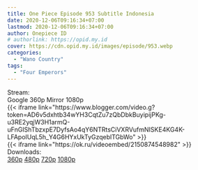 ```yaml
---
title: One Piece Episode 953 Subtitle Indonesia
date: 2020-12-06T09:16:34+07:00
lastmod: 2020-12-06T09:16:34+07:00
author: Onepiece ID
# authorlink: https://opid.my.id
cover: https://cdn.opid.my.id/images/episode/953.webp
categories:
  - "Wano Country"
tags:
  - "Four Emperors"
---
```

<div class="ui menu violet borderless inverted">
  <div class="header item active">
        Stream:
    </div>
  <a class="active item" data-tab="google">
    <i class="google drive icon"></i> Google 360p
    
  </a>
  <a class="item nounderline" data-tab="mirror">
    <i class="odnoklassniki icon"></i> Mirror 1080p
    
  </a>
</div>
<div class="ui bottom attached tab segment active" style="border:0 !important;" data-tab="google">
  {{< iframe link="https://www.blogger.com/video.g?token=AD6v5dxhtb34wYH3CqtZu7zQbDbkBuyipijPKg-u3RE2yqjW3H1armQ-uFnGIShTbzxpE7DyfsAo4qY6NTRtsCiVXRVufmNISKE4KG4K-LFApoIUqL5h_Y4G6HYxUkTyGzqeblTGbWo" >}}
</div>
<div class="ui bottom attached tab segment" style="border:0 !important;" data-tab="mirror">
{{< iframe link="https://ok.ru/videoembed/2150874548982" >}}
</div>
<div class="ui menu violet borderless inverted">
  <div class="header item active">
        Downloads:
    </div>
  <a class="item nounderline" href="https://ouo.io/s76Mm0" target="_blank" rel="dofollow"><i class="google drive icon"></i>
    360p</a>
  <a class="item nounderline" href="https://ouo.io/s76Mm0" target="_blank" rel="dofollow"><i class="google drive icon"></i>
    480p</a>
  <a class="item nounderline" href="https://ouo.io/PmdTob" target="_blank" rel="dofollow"><i class="google drive icon"></i>
    720p</a>
  <a class="item nounderline" href="https://ouo.io/hxgWFQ" target="_blank" rel="dofollow"><i class="google drive icon"></i>
    1080p</a>
  </a>
</div>